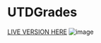 # UTDGrades
[LIVE VERSION HERE](https://evanslyke31.github.io/UTDGrades/)
![image](https://i.imgur.com/zogjgTh.png)
